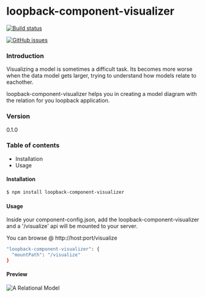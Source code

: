 # loopback-component-visualizer

[![Build status](https://travis-ci.org/yantrashala/loopback-component-visualizer.svg?branch=v0.1.0)](https://travis-ci.org/yantrashala/loopback-component-visualizer)

[![GitHub issues](https://img.shields.io/github/issues/yantrashala/loopback-component-visualizer.svg)](https://github.com/yantrashala/loopback-component-visualizer/issues)

### Introduction

Visualizing a model is sometimes a difficult task. Its becomes more worse when the data model gets larger,
trying to understand how models relate to eachother.

loopback-component-visualizer helps you in creating a model diagram with the relation for you loopback application.

### Version
0.1.0

### Table of contents
* Installation
* Usage

#### Installation

```sh
$ npm install loopback-component-visualizer
```

#### Usage

Inside your component-config.json, add the loopback-component-visualizer and a '/visualize' api will be mounted to your server.

You can browse @ http://host:port/visualize

```sh
"loopback-component-visualizer": {
  "mountPath": "/visualize"
}
```

#### Preview

![A Relational Model](https://github.com/yantrashala/loopback-component-visualizer/v0.1.0/preview.png?raw=true "A Relational Model")
